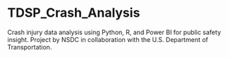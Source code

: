 # TDSP_Crash_Analysis
Crash injury data analysis using Python, R, and Power BI for public safety insight. Project by NSDC in collaboration with the U.S. Department of Transportation.
